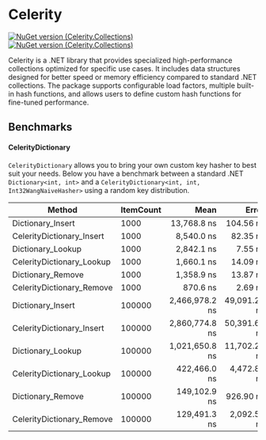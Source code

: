# Celerity
[![NuGet version (Celerity.Collections)](https://img.shields.io/nuget/v/Celerity.Collections.svg?style=flat-square)](https://www.nuget.org/packages/Celerity.Collections/) [![NuGet version (Celerity.Collections)](https://img.shields.io/nuget/vpre/Celerity.Collections.svg?style=flat-square)](https://www.nuget.org/packages/Celerity.Collections/)

Celerity is a .NET library that provides specialized high-performance collections optimized for specific use cases. It includes data structures designed for better speed or memory efficiency compared to standard .NET collections. The package supports configurable load factors, multiple built-in hash functions, and allows users to define custom hash functions for fine-tuned performance.

## Benchmarks

#### CelerityDictionary

`CelerityDictionary` allows you to bring your own custom key hasher to best suit your needs. Below you have a benchmark between a standard .NET `Dictionary<int, int>` and a `CelerityDictionary<int, int, Int32WangNaiveHasher>` using a random key distribution.

| Method                    | ItemCount | Mean           | Error        | StdDev       | Allocated |
|-------------------------- |---------- |---------------:|-------------:|-------------:|----------:|
| Dictionary_Insert         | 1000      |    13,768.8 ns |    104.56 ns |     92.69 ns |   73168 B |
| CelerityDictionary_Insert | 1000      |     8,540.0 ns |     82.35 ns |     73.00 ns |   33072 B |
| Dictionary_Lookup         | 1000      |     2,842.1 ns |      7.55 ns |      7.06 ns |         - |
| CelerityDictionary_Lookup | 1000      |     1,660.1 ns |     14.09 ns |     12.49 ns |         - |
| Dictionary_Remove         | 1000      |     1,358.9 ns |     13.87 ns |     12.97 ns |         - |
| CelerityDictionary_Remove | 1000      |       870.6 ns |      2.69 ns |      2.38 ns |         - |
| Dictionary_Insert         | 100000    | 2,466,978.2 ns | 49,091.20 ns | 50,413.05 ns | 6037813 B |
| CelerityDictionary_Insert | 100000    | 2,860,774.8 ns | 50,391.63 ns | 47,136.36 ns | 4195120 B |
| Dictionary_Lookup         | 100000    | 1,021,650.8 ns | 11,702.28 ns | 10,373.77 ns |       1 B |
| CelerityDictionary_Lookup | 100000    |   422,466.0 ns |  4,472.81 ns |  3,965.03 ns |         - |
| Dictionary_Remove         | 100000    |   149,102.9 ns |    926.90 ns |    867.02 ns |         - |
| CelerityDictionary_Remove | 100000    |   129,491.3 ns |  2,092.50 ns |  1,854.94 ns |         - |
